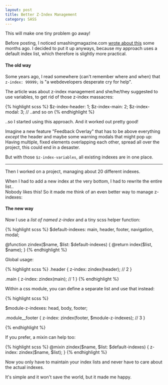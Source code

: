```yaml
---
layout: post
title: Better Z-Index Management
category: SASS
---
```


This will make one tiny problem go away!

<p class="bg-light-gray small pam">
Before posting, I noticed smashingmagazine.com <a href="http://www.smashingmagazine.com/2014/06/12/sassy-z-index-management-for-complex-layouts/">wrote about this</a> some months ago. I decided to put it up anyways, because my approach uses a default index list, which therefore is slightly more practical.
</p>

#### The old way

Some years ago, I read somewhere (can't remember where and when) that `z-index: 99999;` is "a webdevelopers desperate cry for help".

The article was about z-index management and she/he/they suggested to use variables, to get rid of those z-index massacres:

{% highlight scss %}
$z-index-header: 1;
$z-index-main:   2;
$z-index-modal:  3;
// ..and so on
{% endhighlight %}

..so I started using this approach. And it worked out pretty good!

Imagine a new feature "Feedback Overlay" that has to be above everything *except* the header and maybe some warning modals that might pop up: Having multiple, fixed elements overlapping each other, spread all over the project, this could end in a desaster.

But with those `$z-index-variables`, all existing indexes are in one place.

----

Then I worked on a project, managing about 20 different indexes.

When I had to add a new index at the very bottom, I had to rewrite the entire list..  
Nobody likes this! So it made me think of an even better way to manage z-indexes:

#### The new way

Now I use a *list of named z-index* and a tiny scss helper function:

{% highlight scss %}
$default-indexes: 
  main,
  header,
  footer,
  navigation,
  modal;

@function zindex($name, $list: $default-indexes) {
    @return index($list, $name);
}
{% endhighlight %}

Global usage:

{% highlight scss %}
.header {
    z-index: zindex(header); // 2
}

.main {
    z-index: zindex(main); // 1
}
{% endhighlight %}

Within a css module, you can define a separate list and use that instead:

{% highlight scss %}

$module-z-indexes: head, body, footer;

.module__footer {
    z-index: zindex(footer, $module-z-indexes); // 3
}

{% endhighlight %}

If you prefer, a mixin can help too:

{% highlight scss %}
@mixin zindex($name, $list: $default-indexes) {
    z-index: zindex($name, $list);
}
{% endhighlight %}

Now you only have to maintain your index lists and never have to care about the actual indexes.

It's simple and it won't save the world, but it made me happy.